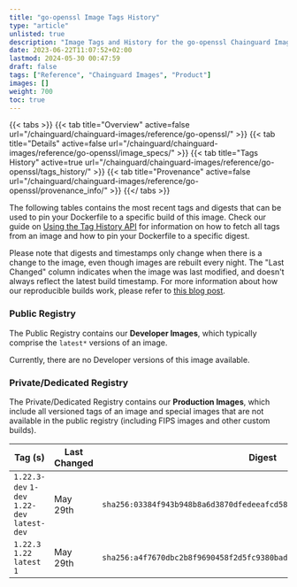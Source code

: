 ```yaml
---
title: "go-openssl Image Tags History"
type: "article"
unlisted: true
description: "Image Tags and History for the go-openssl Chainguard Image"
date: 2023-06-22T11:07:52+02:00
lastmod: 2024-05-30 00:47:59
draft: false
tags: ["Reference", "Chainguard Images", "Product"]
images: []
weight: 700
toc: true
---
```


{{< tabs >}}
{{< tab title="Overview" active=false url="/chainguard/chainguard-images/reference/go-openssl/" >}}
{{< tab title="Details" active=false url="/chainguard/chainguard-images/reference/go-openssl/image_specs/" >}}
{{< tab title="Tags History" active=true url="/chainguard/chainguard-images/reference/go-openssl/tags_history/" >}}
{{< tab title="Provenance" active=false url="/chainguard/chainguard-images/reference/go-openssl/provenance_info/" >}}
{{</ tabs >}}

The following tables contains the most recent tags and digests that can be used to pin your Dockerfile to a specific build of this image. Check our guide on [Using the Tag History API](/chainguard/chainguard-images/using-the-tag-history-api/) for information on how to fetch all tags from an image and how to pin your Dockerfile to a specific digest.

Please note that digests and timestamps only change when there is a change to the image, even though images are rebuilt every night. The "Last Changed" column indicates when the image was last modified, and doesn't always reflect the latest build timestamp. For more information about how our reproducible builds work, please refer to [this blog post](https://www.chainguard.dev/unchained/reproducing-chainguards-reproducible-image-builds).

### Public Registry
The Public Registry contains our **Developer Images**, which typically comprise the `latest*` versions of an image.

Currently, there are no Developer versions of this image available.

### Private/Dedicated Registry
The Private/Dedicated Registry contains our **Production Images**, which include all versioned tags of an image and special images that are not available in the public registry (including FIPS images and other custom builds).

| Tag (s)                                       | Last Changed | Digest                                                                    |
|-----------------------------------------------|--------------|---------------------------------------------------------------------------|
|  `1.22.3-dev` `1-dev` `1.22-dev` `latest-dev` | May 29th     | `sha256:03384f943b948b8a6d3870dfedeeafcd584ad2a12d10ac76814a9fa8fe1c3b0a` |
|  `1.22.3` `1.22` `latest` `1`                 | May 29th     | `sha256:a4f7670dbc2b8f9690458f2d5fc9380bad8b6db4d784ec219dcdf8e95992db78` |

